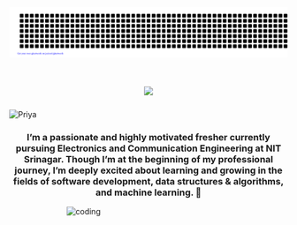 ![gitartwork](gitartwork.svg)

<h1 align="center">
    <img src="https://readme-typing-svg.herokuapp.com/?font=Righteous&size=35&center=true&vCenter=true&width=500&height=70&duration=4000&lines=Hi+There!+👋;+I'm+Priya+Gupta;" />
</h1>
<p align="left"> <img src="https://komarev.com/ghpvc/?username=Priya-0217&label=Profile%20views&color=0e75b6&style=flat" alt="Priya" /> </p>
<h3 align="center">I’m a passionate and highly motivated fresher currently pursuing Electronics and Communication Engineering at NIT Srinagar. Though I’m at the beginning of my professional journey, I’m deeply excited about learning and growing in the fields of software development, data structures & algorithms, and machine learning. 📍</h3>
<img align="right" width="400" alt="coding"  src="https://user-images.githubusercontent.com/74038190/221352975-94759904-aa4c-4032-a8ab-b546efb9c478.gif">

